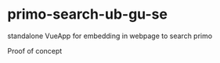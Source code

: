 # primo-search-ub-gu-se
standalone VueApp for embedding in webpage to search primo

Proof of concept
